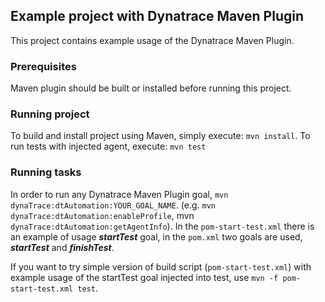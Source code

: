 ## Example project with Dynatrace Maven Plugin

This project contains example usage of the Dynatrace Maven Plugin.

### Prerequisites

Maven plugin should be built or installed before running this project.

### Running project

To build and install project using Maven, simply execute: `mvn install`.
To run tests with injected agent, execute: `mvn test`

### Running tasks

In order to run any Dynatrace Maven Plugin goal, `mvn dynaTrace:dtAutomation:YOUR_GOAL_NAME`. (e.g. `mvn dynaTrace:dtAutomation:enableProfile`, mvn `dynaTrace:dtAutomation:getAgentInfo`).
In the `pom-start-test.xml` there is an example of usage ***startTest*** goal, in the `pom.xml` two goals are used, ***startTest*** and ***finishTest***.

If you want to try simple version of build script (`pom-start-test.xml`) with example usage of the startTest goal injected into test, use `mvn -f pom-start-test.xml test`.
